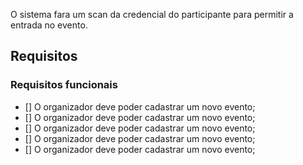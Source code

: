 O sistema fara um scan da credencial do participante para permitir a entrada no evento.

## Requisitos


### Requisitos funcionais


- [] O organizador deve poder cadastrar um novo evento;
- [] O organizador deve poder cadastrar um novo evento;
- [] O organizador deve poder cadastrar um novo evento;
- [] O organizador deve poder cadastrar um novo evento;
- [] O organizador deve poder cadastrar um novo evento;

